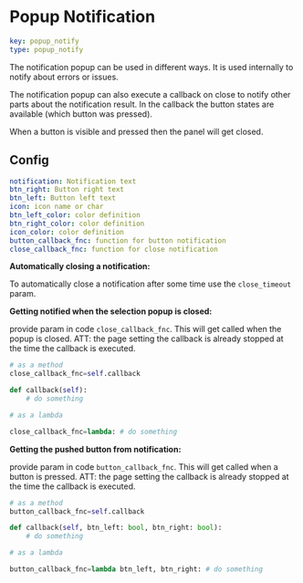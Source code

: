 # Popup Notification

```yaml
key: popup_notify
type: popup_notify
```

The notification popup can be used in different ways. It is used internally to notify about errors or issues.

The notification popup can also execute a callback on close to notify other parts about the notification result. In the callback the button states are available (which button was pressed).

When a button is visible and pressed then the panel will get closed.

## Config

```yaml
notification: Notification text
btn_right: Button right text
btn_left: Button left text
icon: icon name or char
btn_left_color: color definition
btn_right_color: color definition
icon_color: color definition
button_callback_fnc: function for button notification
close_callback_fnc: function for close notification
```

**Automatically closing a notification:**

To automatically close a notification after some time use the `close_timeout` param.

**Getting notified when the selection popup is closed:**

provide param in code `close_callback_fnc`. This will get called when the popup is closed.
ATT: the page setting the callback is already stopped at the time the callback is executed.


```python
# as a method
close_callback_fnc=self.callback

def callback(self):
    # do something

# as a lambda

close_callback_fnc=lambda: # do something
```

**Getting the pushed button from notification:**

provide param in code `button_callback_fnc`. This will get called when a button is pressed.
ATT: the page setting the callback is already stopped at the time the callback is executed.

```python
# as a method
button_callback_fnc=self.callback

def callback(self, btn_left: bool, btn_right: bool):
    # do something

# as a lambda

button_callback_fnc=lambda btn_left, btn_right: # do something
```
